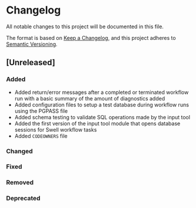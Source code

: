# Changelog

All notable changes to this project will be documented in this file.

The format is based on [Keep a Changelog](https://keepachangelog.com/en/1.0.0/),
and this project adheres to [Semantic Versioning](https://semver.org/spec/v2.0.0.html).

## [Unreleased]

### Added

- Added return/error messages after a completed or terminated workflow run with a basic summary of the amount of diagnostics added
- Added configuration files to setup a test database during workflow runs using the PGPASS file
- Added schema testing to validate SQL operations made by the input tool
- Added the first version of the input tool module that opens database sessions for Swell workflow tasks
- Added `CODEOWNERS` file

### Changed

### Fixed

### Removed

### Deprecated

